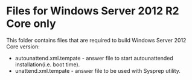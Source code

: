 Files for Windows Server 2012 R2 Core only
==========================================

This folder contains files that are required to build Windows Server 2012 Core version:
 * autounattend.xml.tempate - answer file to start autounattended installation(i.e. boot time).
 * unattend.xml.tempate - answer file to be used with Sysprep utility.
